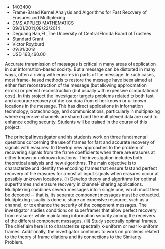 
* 1403400
* Frame-Based Kernel Analysis and Algorithms for Fast Recovery of Erasures and Multiplexing
* DMS,APPLIED MATHEMATICS
* 09/01/2014,08/22/2014
* Deguang Han,FL,The University of Central Florida Board of Trustees
* Standard Grant
* Victor Roytburd
* 08/31/2018
* USD 163,460.00

Accurate transmission of messages is critical in many areas of application in
our information-based society. But a message can be distorted in many ways,
often arriving with erasures in parts of the message. In such cases, most frame-
based methods to restore the message have been aimed at either fast
reconstruction of the message (but allowing approximation errors) or perfect
reconstruction (but usually with expensive computational cost). In this project
the investigator targets problems related to both fast and accurate recovery of
the lost data from either known or unknown locations in the message. This has
direct applications in information technology, biotechnology, and
communications, particularly in multiplexing where expensive channels are shared
and the multiplexed data are used to enhance coding security. Students will be
trained in the course of this project.

The principal investigator and his students work on three fundamental questions
concerning the use of frames for fast and accurate recovery of signals with
erasures: (i) Develop new approaches to the problem of recovering signals from
the frame coefficients when there are erasures at either known or unknown
locations. The investigation includes both theoretical analysis and new
algorithms. The main objective is to characterize and identify the encoding
frames that ensure fast and perfect recovery of the erasures for almost all
input signals when erasures occur at possibly unknown locations. (ii) Develop
theory and algorithms for optimal superframes and erasure recovery in channel-
sharing applications. Multiplexing combines several messages into a single one,
which must then be decoded -- that is, its separate component messages must be
extracted. Multiplexing usually is done to share an expensive resource, such as
a channel, or to enhance the security of the component messages. The
investigator studies conditions on superframes that allow perfect recovery from
erasures while maintaining information security among the receivers of the
different component messages. (iii) Study spectrally optimal frames. The chief
aim here is to characterize spectrally k-uniform or near k-uniform frames.
Additionally, the investigator continues to work on problems related to the
theory of frame dilations and its connections to the Similarity Problem.
